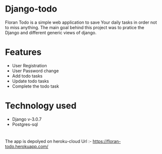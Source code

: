 # Django-todo

Floran Todo is a simple web application to save Your daily tasks in order not to miss anything.
The main goal behind this project was to pratice the Django and different generic views of django.


# Features
<ul>
  <li> User Registration </li>
  <li> User Password change </li>
  <li> Add todo tasks </li>
  <li> Update todo tasks </li>
  <li> Complete the todo task </li>
 </ul>
 
 # Technology used
 
 <ul>
  <li> Django v-3.0.7 </li>
  <li> Postgres-sql </li>
 </ul>
 
 #
 
 The app is depolyed on heroku-cloud
 Url :- https://floran-todo.herokuapp.com/
